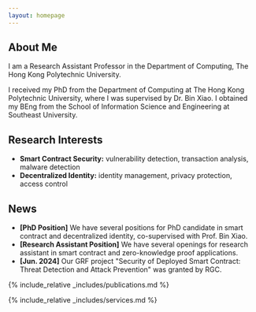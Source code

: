 ```yaml
---
layout: homepage
---
```


## About Me

I am a Research Assistant Professor in the Department of Computing, The Hong Kong Polytechnic University.

I received my PhD from the Department of Computing at The Hong Kong Polytechnic University, where I was supervised by Dr. Bin Xiao. I obtained my BEng from the School of Information Science and Engineering at Southeast University.

## Research Interests

- **Smart Contract Security:** vulnerability detection, transaction analysis, malware detection
- **Decentralized Identity:** identity management, privacy protection, access control

## News

- **[PhD Position]** We have several positions for PhD candidate in smart contract and decentralized identity, co-supervised with Prof. Bin Xiao.
- **[Research Assistant Position]** We have several openings for research assistant in smart contract and zero-knowledge proof applications.
- **[Jun. 2024]** Our GRF project "Security of Deployed Smart Contract: Threat Detection and Attack Prevention" was granted by RGC.


{% include_relative _includes/publications.md %}

{% include_relative _includes/services.md %}
